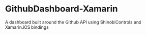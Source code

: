 GithubDashboard-Xamarin
=======================

A dashboard built around the Github API using ShinobiControls and Xamarin.iOS bindings

